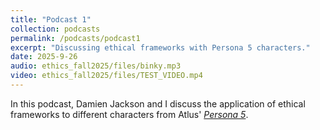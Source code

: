 ```yaml
---
title: "Podcast 1"
collection: podcasts
permalink: /podcasts/podcast1
excerpt: "Discussing ethical frameworks with Persona 5 characters."
date: 2025-9-26
audio: ethics_fall2025/files/binky.mp3
video: ethics_fall2025/files/TEST_VIDEO.mp4
---
```


In this podcast, Damien Jackson and I discuss the application of ethical frameworks to different characters from Atlus' [*Persona 5*](https://en.wikipedia.org/wiki/Persona_5).
